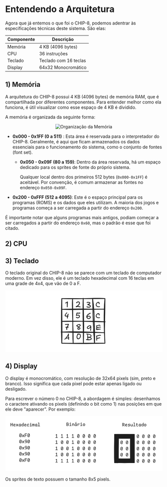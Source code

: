 # Entendendo a Arquitetura
Agora que já entemos o que foi o CHIP-8, podemos adentrar às especificações técnicas deste sistema. São elas:

| Componente | Descrição              |
|------------|------------------------|
| Memória    | 4 KB (4096 bytes)      |
| CPU        | 36 instruções          |
| Teclado         | Teclado com 16 teclas  |
| Display    | 64x32 Monocromático    |


## 1) Memória 

A arquitetura do CHIP-8 possui 4 KB (4096 bytes) de memória RAM, que é compartilhada por diferentes componentes. Para entender melhor como ela funciona, é útil visualizar como esse espaço de 4 KB é dividido.

A memória é organizada da seguinte forma:

<p align="center">
    <img src="./memória.png" alt="Organização da Memória" width="600"/>
</p>


- **0x000 - 0x1FF (0 a 511)** : Esta área é reservada para o interpretador do CHIP-8. Geralmente, é aqui que ficam armazenados os dados essenciais para o funcionamento do sistema, como o conjunto de fontes (font set).
    - **0x050 - 0x09F (80 a 159)**: Dentro da área reservada, há um espaço dedicado para os sprites de fonte do próprio sistema. 

        Qualquer local dentro dos primeiros 512 bytes (`0x000-0x1FF`) é aceitável. Por convenção, é comum armazenar as fontes no endereço `0x050-0x09F`.
- **0x200 - 0xFFF (512 a 4095)**: Este é o espaço principal para os programas (ROMS) e os dados que eles utilizam. A maioria dos jogos e programas começa a ser carregada a partir do endereço `0x200`.

É importante notar que alguns programas mais antigos, podiam começar a ser carregados a partir do endereço `0x60`, mas o padrão é esse que foi citado.


## 2) CPU


## 3) Teclado

O teclado original do CHIP-8 não se parece com um teclado de computador moderno. Em vez disso, ele é um teclado hexadecimal com 16 teclas em uma grade de 4x4, que vão de 0 a F.

<p align="center">
    <img src="./teclado.png" alt="Teclado" width="600"/>
</p>


## 4) Display
O display é monocromático, com resolução de 32x64 pixels (sim, preto e branco). Isso significa que cada pixel pode estar apenas ligado ou desligado.

Para escrever o número 0 no CHIP-8, a abordagem é simples: desenhamos o caractere ativando os pixels (definindo o bit como 1) nas posições em que ele deve "aparecer". Por exemplo:

<p align="center">
    <img src="./zero_exemplo.png" alt="Zero" width="600"/>
</p>
Os sprites de texto possuem o tamanho 8x5 pixels. 